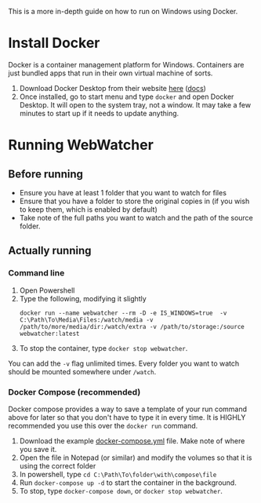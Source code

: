 This is a more in-depth guide on how to run on Windows using Docker.

# Install Docker

Docker is a container management platform for Windows.  Containers are just bundled apps that run in their own virtual machine of sorts.

1. Download Docker Desktop from their website [here](https://desktop.docker.com/win/main/amd64/Docker%20Desktop%20Installer.exe) ([docs](https://docs.docker.com/desktop/windows/install/#install-docker-desktop-on-windows))
2. Once installed, go to start menu and type `docker` and open Docker Desktop.  It will open to the system tray, not a window.  It may take a few minutes to start up if it needs to update anything.




# Running WebWatcher

## Before running

- Ensure you have at least 1 folder that you want to watch for files
- Ensure that you have a folder to store the original copies in (if you wish to keep them, which is enabled by default)
- Take note of the full paths you want to watch and the path of the source folder.

## Actually running

### Command line
1. Open Powershell
2. Type the following, modifying it slightly
   ```shell
   docker run --name webwatcher --rm -D -e IS_WINDOWS=true  -v C:\Path\To\Media\Files:/watch/media -v /path/to/more/media/dir:/watch/extra -v /path/to/storage:/source webwatcher:latest
   ```
3. To stop the container, type `docker stop webwatcher`.
   
You can add the `-v` flag unlimited times.  Every folder you want to watch should be mounted somewhere under `/watch`.

### Docker Compose (recommended)

Docker compose provides a way to save a template of your run command above for later so that you don't have to type it in every time.  It is HIGHLY recommended you use this over the `docker run` command.

1. Download the example [docker-compose.yml](https://gitlab.com/cclloyd1/webwatcher/-/raw/main/docs/windows/docker-compose.yml?inline=false) file.  Make note of where you save it.
2. Open the file in Notepad (or similar) and modify the volumes so that it is using the correct folder
3. In powershell, type `cd C:\Path\To\folder\with\compose\file`
4. Run `docker-compose up -d` to start the container in the background.
5. To stop, type `docker-compose down`, or `docker stop webwatcher`.

